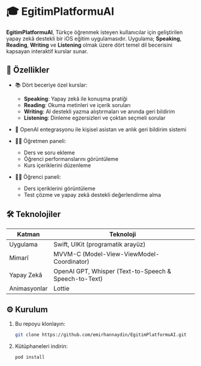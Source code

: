 # 🎓 EgitimPlatformuAI

**EgitimPlatformuAI**, Türkçe öğrenmek isteyen kullanıcılar için geliştirilen yapay zekâ destekli bir iOS eğitim uygulamasıdır. Uygulama; **Speaking**, **Reading**, **Writing** ve **Listening** olmak üzere dört temel dil becerisini kapsayan interaktif kurslar sunar.

## 📱 Özellikler

- 📚 Dört beceriye özel kurslar:  
  - **Speaking**: Yapay zekâ ile konuşma pratiği  
  - **Reading**: Okuma metinleri ve içerik soruları  
  - **Writing**: AI destekli yazma alıştırmaları ve anında geri bildirim  
  - **Listening**: Dinleme egzersizleri ve çoktan seçmeli sorular

- 🤖 OpenAI entegrasyonu ile kişisel asistan ve anlık geri bildirim sistemi

- 🧑‍🏫 Öğretmen paneli:  
  - Ders ve soru ekleme  
  - Öğrenci performanslarını görüntüleme  
  - Kurs içeriklerini düzenleme

- 👨‍🎓 Öğrenci paneli:  
  - Ders içeriklerini görüntüleme  
  - Test çözme ve yapay zekâ destekli değerlendirme alma

## 🛠️ Teknolojiler

| Katman        | Teknoloji                   |
|---------------|-----------------------------|
| Uygulama      | Swift, UIKit (programatik arayüz) |
| Mimarî        | MVVM-C (Model-View-ViewModel-Coordinator) |
| Yapay Zekâ    | OpenAI GPT, Whisper (Text-to-Speech & Speech-to-Text) |
| Animasyonlar  | Lottie                      |

## ⚙️ Kurulum

1. Bu repoyu klonlayın:
   ```bash
   git clone https://github.com/emirhannaydin/EgitimPlatformuAI.git

2. Kütüphaneleri indirin:
   ```bash
   pod install

